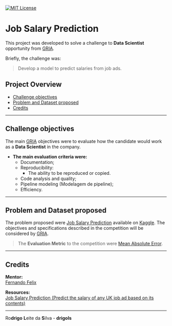 [![MIT License](https://img.shields.io/badge/license-MIT-007EC7.svg?style=flat-square)](LICENSE.md)

# Job Salary Prediction

This project was developed to solve a challenge to **Data Scientist** opportunity from [GRIA](https://www.gria.com.br/).

Briefly, the challenge was:

> Develop a model to predict salaries from job ads.

## Project Overview

 - [Challenge objectives](#challenge-objectives)
 - [Problem and Dataset proposed](#problem-proposed)
 - [Credits](#credits)


---

<div id="challenge-objectives"></div>

##  Challenge objectives

The main [GRIA](https://www.gria.com.br/) objectives were to evaluate how the candidate would work as a **Data Scientist** in the company.

 - **The main evaluation criteria were:**
   - Documentation;
   - Reproducibility:
     - The ability to be reproduced or copied.
   - Code analysis and quality;
   - Pipeline modeling (Modelagem de pipeline);
   - Efficiency.

---

<div id="problem-proposed"></div>

## Problem and Dataset proposed

The problem proposed were [Job Salary Prediction](https://www.kaggle.com/competitions/job-salary-prediction/) available on [Kaggle](https://www.kaggle.com/). The objectives and specifications described in the competition will be considered by [GRIA](https://www.gria.com.br/).

> The **Evaluation Metric** to the competition were [Mean Absolute Error](https://en.wikipedia.org/wiki/Mean_absolute_error).

---

<div id="credits"></div>

## Credits

**Mentor:**<br>
[Fernando Felix](https://www.linkedin.com/in/fernandofnjr/)<br>

**Resources:**<br>
[Job Salary Prediction (Predict the salary of any UK job ad based on its contents)](https://www.kaggle.com/c/job-salary-prediction)<br>

---

Ro**drigo** **L**eite da **S**ilva - **drigols**
